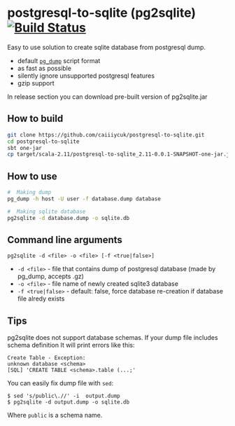 # postgresql-to-sqlite (pg2sqlite) [![Build Status](https://travis-ci.org/caiiiycuk/postgresql-to-sqlite.svg)](https://travis-ci.org/caiiiycuk/postgresql-to-sqlite)

Easy to use solution to create sqlite database from postgresql dump.

* default [`pg_dump`](http://www.postgresql.org/docs/9.4/static/app-pgdump.html) script format
* as fast as possible
* silently ignore unsupported postgresql features
* gzip support

In release section you can download pre-built version of pg2sqlite.jar

## How to build
```sh
git clone https://github.com/caiiiycuk/postgresql-to-sqlite.git
cd postgresql-to-sqlite
sbt one-jar
cp target/scala-2.11/postgresql-to-sqlite_2.11-0.0.1-SNAPSHOT-one-jar.jar pg2sqlite.jar
```

## How to use

```sh
#  Making dump
pg_dump -h host -U user -f database.dump database

#  Making sqlite database
pg2sqlite -d database.dump -o sqlite.db
```

## Command line arguments

`pg2sqlite -d <file> -o <file> [-f <true|false>]`

* `-d <file>` - file that contains dump of postgresql database (made by pg_dump, accepts .gz)
* `-o <file>` - file name of newly created sqlite3 database
* `-f <true|false>` - default: false, force database re-creation if database file alredy exists

## Tips

pg2sqlite does not support database schemas. If your dump file includes schema definition It will print errors like this:
```
Create Table - Exception:
unknown database <schema>
[SQL] 'CREATE TABLE <schema>.table (...;'
```
You can easily fix dump file with `sed`:
```
$ sed 's/public\.//' -i  output.dump
$ pg2sqlite -d output.dump -o sqlite.db
```
Where `public` is a schema name.

